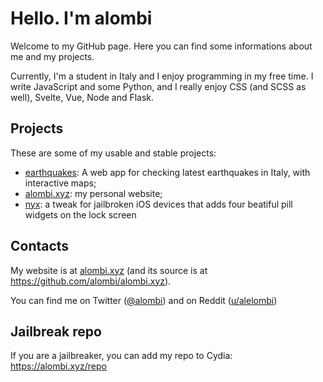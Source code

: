 # Hello. I'm alombi
Welcome to my GitHub page. Here you can find some informations about me and my projects.

Currently, I'm a student in Italy and I enjoy programming in my free time. I write JavaScript and some Python, and I really enjoy CSS (and SCSS as well), Svelte, Vue, Node and Flask.


## Projects
These are some of my usable and stable projects:
* [earthquakes](https://github.com/alombi/earthquakes): A web app for checking latest earthquakes in Italy, with interactive maps;
* [alombi.xyz](https://alombi.xyz): my personal website;
* [nyx](https://github.com/alombi/nyx): a tweak for jailbroken iOS devices that adds four beatiful pill widgets on the lock screen

## Contacts
My website is at [alombi.xyz](alombi.xyz) (and its source is at https://github.com/alombi/alombi.xyz).

You can find me on Twitter ([@alombi](https://twitter.com/al0mbi)) and on Reddit ([u/alelombi](https://www.reddit.com/user/alelombi))

## Jailbreak repo
If you are a jailbreaker, you can add my repo to Cydia: https://alombi.xyz/repo

